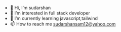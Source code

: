 - 👋 Hi, I’m sudarshan
- 👀 I’m interested in full stack developer
- 🌱 I’m currently learning javascript,tailwind
- 📫 How to reach me sudarshansam12@yahoo.com

